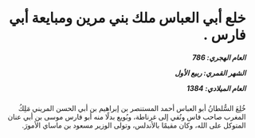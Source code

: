 <h1 dir="rtl">خلع أبي العباس ملك بني مرين ومبايعة أبي فارس .</h1>

<h5 dir="rtl">العام الهجري:  786

الشهر القمري: ربيع الأول

العام الميلادي: 1384</h5>

<p dir="rtl">خُلِعَ السُّلطانُ أبو العباس أحمد المستنصر بن إبراهيم بن أبي الحسن المريني مَلِكُ المغرب صاحب فاس ونُفي إلى غرناطة، وبُويع بدلًا منه أبو فارس موسى بن أبي عنان المتوكل على الله، وكان مقيمًا بالأندلس، وتولى الوزير مسعود بن ماساي الأمورَ.</p></br>
